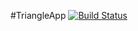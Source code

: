 #TriangleApp
[![Build Status](https://travis-ci.com/mnkadafi/TriangleApp.svg?branch=master)](https://travis-ci.com/mnkadafi/TriangleApp)
